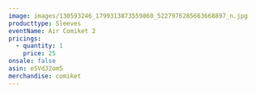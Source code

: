 ```yaml
---
image: images/130593246_1799313873559860_5227976285663668897_n.jpg
producttype: Sleeves
eventName: Air Comiket 2
pricings:
  - quantity: 1
    price: 25
onsale: false
asin: eSVdJ2om5
merchandise: comiket
---
```

